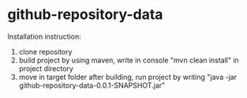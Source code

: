 # github-repository-data
Installation instruction:
1. clone repository
2. build project by using maven, write in console "mvn clean install" in project directory
3. move in target folder after building, run project by writing "java -jar github-repository-data-0.0.1-SNAPSHOT.jar" 